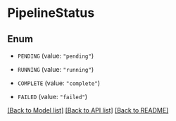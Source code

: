 # PipelineStatus

## Enum


* `PENDING` (value: `"pending"`)

* `RUNNING` (value: `"running"`)

* `COMPLETE` (value: `"complete"`)

* `FAILED` (value: `"failed"`)


[[Back to Model list]](../README.md#documentation-for-models) [[Back to API list]](../README.md#documentation-for-api-endpoints) [[Back to README]](../README.md)


